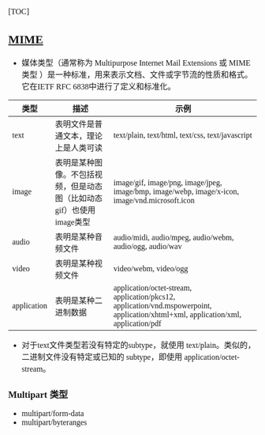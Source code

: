 <font face="Simsun" size=3>

[TOC]

## [MIME](https://developer.mozilla.org/zh-CN/docs/Web/HTTP/Basics_of_HTTP/MIME_types)

- 媒体类型（通常称为 Multipurpose Internet Mail Extensions 或 MIME 类型 ）是一种标准，用来表示文档、文件或字节流的性质和格式。它在IETF RFC 6838中进行了定义和标准化。

类型 | 描述 | 示例
---|---|---
text | 表明文件是普通文本，理论上是人类可读 | text/plain, text/html, text/css, text/javascript
image | 表明是某种图像。不包括视频，但是动态图（比如动态gif）也使用image类型 | image/gif, image/png, image/jpeg, image/bmp, image/webp, image/x-icon, image/vnd.microsoft.icon
audio | 表明是某种音频文件 | audio/midi, audio/mpeg, audio/webm, audio/ogg, audio/wav
video | 表明是某种视频文件 | video/webm, video/ogg
application | 表明是某种二进制数据 | application/octet-stream, application/pkcs12, application/vnd.mspowerpoint, application/xhtml+xml, application/xml,  application/pdf

- 对于text文件类型若没有特定的subtype，就使用 text/plain。类似的，二进制文件没有特定或已知的 subtype，即使用 application/octet-stream。

### Multipart 类型

- multipart/form-data
- multipart/byteranges

</font>
